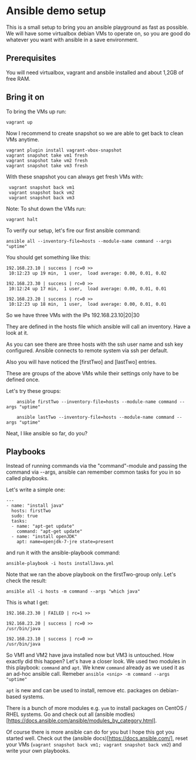# Ansible demo setup

This is a small setup to bring you an ansible playground as fast as possible.
We will have some virtualbox debian VMs to operate on, so you are good do whatever you want with ansible in a save environment.

## Prerequisites

You will need virtualbox, vagrant and ansbile installed and about 1,2GB of free RAM.

## Bring it on

To bring the VMs up run:

	vagrant up

Now I recommend to create snapshot so we are able to get back to clean VMs anytime.

	vagrant plugin install vagrant-vbox-snapshot
	vagrant snapshot take vm1 fresh
	vagrant snapshot take vm2 fresh
	vagrant snapshot take vm3 fresh

With these snapshot you can always get fresh VMs with:

	 vagrant snapshot back vm1
	 vagrant snapshot back vm2
	 vagrant snapshot back vm3

Note: To shut down the VMs run:

	vagrant halt

To verify our setup, let's fire our first ansible command:

	ansible all --inventory-file=hosts --module-name command --args "uptime"

You should get something like this:

	192.168.23.10 | success | rc=0 >>
	 10:12:23 up 19 min,  1 user,  load average: 0.00, 0.01, 0.02
	
	192.168.23.30 | success | rc=0 >>
	 10:12:24 up 17 min,  1 user,  load average: 0.00, 0.01, 0.01
	
	192.168.23.20 | success | rc=0 >>
	 10:12:23 up 18 min,  1 user,  load average: 0.00, 0.01, 0.01

So we have three VMs with the IPs 192.168.23.10|20|30

They are defined in the hosts file which ansible will call an inventory.
Have a look at it.

As you can see there are three hosts with the ssh user name and ssh key configured.
Ansible connects to remote system via ssh per default.

Also you will have noticed the [firstTwo] and [lastTwo] entries.

These are groups of the above VMs while their settings only have to be defined once.

Let's try these groups:

        ansible firstTwo --inventory-file=hosts --module-name command --args "uptime"

        ansible lastTwo --inventory-file=hosts --module-name command --args "uptime"

Neat, I like ansible so far, do you?

## Playbooks

Instead of running commands via the "command"-module and passing the command via --args, ansible can remember common tasks for you in so called playbooks.

Let's write a simple one:

	---
	- name: "install java"
	  hosts: firstTwo
	  sudo: true
	  tasks:
	  - name: "apt-get update"
	    command: "apt-get update"
	  - name: "install openJDK"
	    apt: name=openjdk-7-jre state=present

and run it with the ansible-playbook command:

	ansible-playbook -i hosts installJava.yml

Note that we ran the above playbook on the firstTwo-group only.
Let's check the result:

	ansible all -i hosts -m command --args "which java"

This is what I get:

	192.168.23.30 | FAILED | rc=1 >>
	
	192.168.23.20 | success | rc=0 >>
	/usr/bin/java
	
	192.168.23.10 | success | rc=0 >>
	/usr/bin/java

So VM1 and VM2 have java installed now but VM3 is untouched. How exactly did this happen? Let's have a closer look.
We used two modules in this playbook: ```command``` and ```apt```. We knew ```command``` already as we used it as an ad-hoc ansible call. Remeber ```ansible <snip> -m command --args "uptime"```

```apt``` is new and can be used to install, remove etc. packages on debian-based systems.

There is a bunch of more modules e.g. ```yum``` to install packages on CentOS / RHEL systems.
Go and check out all (ansible modles)[https://docs.ansible.com/ansible/modules_by_category.html].

Of course there is more ansible can do for you but I hope this got you started well.
Check out the (ansible docs)[https://docs.ansible.com/], reset your VMs (```vagrant snapshot back vm1; vagrant snapshot back vm2```) and write your own playbooks.


